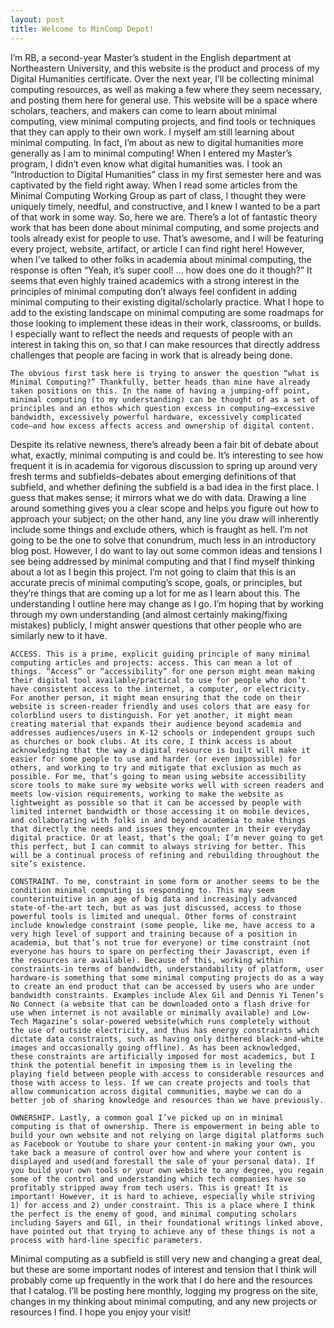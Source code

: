 ```yaml
---
layout: post
title: Welcome to MinComp Depot!
---
```


  I’m RB, a second-year Master’s student in the English department at Northeastern University, and this website is the product and process of my Digital Humanities certificate. Over the next year, I’ll be collecting minimal computing resources, as well as making a few where they seem necessary, and posting them here for general use. This website will be a space where scholars, teachers, and makers can come to learn about minimal computing, view minimal computing projects, and find tools or techniques that they can apply to their own work.
 I myself am still learning about minimal computing. In fact, I’m about as new to digital humanities more generally as I am to minimal computing! When I entered my Master’s program, I didn’t even know what digital humanities was. I took an “Introduction to Digital Humanities” class in my first semester here and was captivated by the field right away. When I read some articles from the Minimal Computing Working Group as part of class, I thought they were uniquely timely, needful, and constructive, and I knew I wanted to be a part of that work in some way. So, here we are.
 There’s a lot of fantastic theory work that has been done about minimal computing, and some projects and tools already exist for people to use. That’s awesome, and I will be featuring every project, website, artifact, or article I can find right here! However, when I’ve talked to other folks in academia about minimal computing, the response is often “Yeah, it’s super cool! … how does one do it though?” 
It seems that even highly trained academics with a strong interest in the principles of minimal computing don’t always feel confident in adding minimal computing to their existing digital/scholarly practice. What I hope to add to the existing landscape on minimal computing are some roadmaps for those looking to implement these ideas in their work, classrooms, or builds. I especially want to reflect the needs and requests of people with an interest in taking this on, so that I can make resources that directly address challenges that people are facing in work that is already being done.



    The obvious first task here is trying to answer the question “what is Minimal Computing?” Thankfully, better heads than mine have already taken positions on this. In the name of having a jumping-off point, minimal computing (to my understanding) can be thought of as a set of principles and an ethos which question excess in computing–excessive bandwidth, excessively powerful hardware, excessively complicated code–and how excess affects access and ownership of digital content. 
Despite its relative newness, there’s already been a fair bit of debate about what, exactly, minimal computing is and could be. It’s interesting to see how frequent it is in academia for vigorous discussion to spring up around very fresh terms and subfields–debates about emerging definitions of that subfield, and whether defining the subfield is a bad idea in the first place. I guess that makes sense; it mirrors what we do with data. Drawing a line around something gives you a clear scope and helps you figure out how to approach your subject; on the other hand, any line you draw will inherently include some things and exclude others, which is fraught as hell. I’m not going to be the one to solve that conundrum, much less in an introductory blog post. However, I do want to lay out some common ideas and tensions I see being addressed by minimal computing and that I find myself thinking about a lot as I begin this project. I’m not going to claim that this is an accurate precis of minimal computing’s scope, goals, or principles, but they’re things that are coming up a lot for me as I learn about this. The understanding I outline here may change as I go. I’m hoping that by working through my own understanding (and almost certainly making/fixing mistakes) publicly, I might answer questions that other people who are similarly new to it have.

    ACCESS. This is a prime, explicit guiding principle of many minimal computing articles and projects: access. This can mean a lot of things. “Access” or “accessibility” for one person might mean making their digital tool available/practical to use for people who don’t have consistent access to the internet, a computer, or electricity. For another person, it might mean ensuring that the code on their website is screen-reader friendly and uses colors that are easy for colorblind users to distinguish. For yet another, it might mean creating material that expands their audience beyond academia and addresses audiences/users in K-12 schools or independent groups such as churches or book clubs. At its core, I think access is about acknowledging that the way a digital resource is built will make it easier for some people to use and harder (or even impossible) for others, and working to try and mitigate that exclusion as much as possible. For me, that’s going to mean using website accessibility score tools to make sure my website works well with screen readers and meets low-vision requirements, working to make the website as lightweight as possible so that it can be accessed by people with limited internet bandwidth or those accessing it on mobile devices, and collaborating with folks in and beyond academia to make things that directly the needs and issues they encounter in their everyday digital practice. Or at least, that’s the goal; I’m never going to get this perfect, but I can commit to always striving for better. This will be a continual process of refining and rebuilding throughout the site’s existence.
    
    CONSTRAINT. To me, constraint in some form or another seems to be the condition minimal computing is responding to. This may seem counterintuitive in an age of big data and increasingly advanced state-of-the-art tech, but as was just discussed, access to those powerful tools is limited and unequal. Other forms of constraint include knowledge constraint (some people, like me, have access to a very high level of support and training because of a position in academia, but that’s not true for everyone) or time constraint (not everyone has hours to spare on perfecting their Javascript, even if the resources are available). Because of this, working within constraints-in terms of bandwidth, understandability of platform, user hardware-is something that some minimal computing projects do as a way to create an end product that can be accessed by users who are under bandwidth constraints. Examples include Alex Gil and Dennis Yi Tenen’s No Connect (a website that can be downloaded onto a flash drive for use when internet is not available or minimally available) and Low-Tech Magazine’s solar-powered website(which runs completely without the use of outside electricity, and thus has energy constraints which dictate data constraints, such as having only dithered black-and-white images and occasionally going offline). As has been acknowledged, these constraints are artificially imposed for most academics, but I think the potential benefit in imposing them is in leveling the playing field between people with access to considerable resources and those with access to less. If we can create projects and tools that allow communication across digital communities, maybe we can do a better job of sharing knowledge and resources than we have previously.
    
    OWNERSHIP. Lastly, a common goal I’ve picked up on in minimal computing is that of ownership. There is empowerment in being able to build your own website and not relying on large digital platforms such as Facebook or Youtube to share your content-in making your own, you take back a measure of control over how and where your content is displayed and used(and forestall the sale of your personal data). If you build your own tools or your own website to any degree, you regain some of the control and understanding which tech companies have so profitably stripped away from tech users. This is great! It is important! However, it is hard to achieve, especially while striving 1) for access and 2) under constraint. This is a place where I think the perfect is the enemy of good, and minimal computing scholars including Sayers and GIl, in their foundational writings linked above, have pointed out that trying to achieve any of these things is not a process with hard-line specific parameters.


Minimal computing as a subfield is still very new and changing a great deal, but these are some important nodes of interest and tension that I think will probably come up frequently in the work that I do here and the resources that I catalog. I’ll be posting here monthly, logging my progress on the site, changes in my thinking about minimal computing, and any new projects or resources I find. I hope you enjoy your visit!
